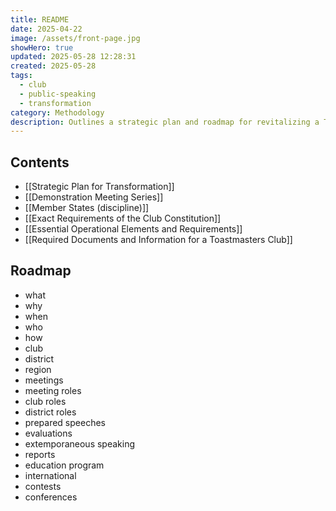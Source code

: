 ```yaml
---
title: README
date: 2025-04-22
image: /assets/front-page.jpg
showHero: true
updated: 2025-05-28 12:28:31
created: 2025-05-28
tags:
  - club
  - public-speaking
  - transformation
category: Methodology
description: Outlines a strategic plan and roadmap for revitalizing a Toastmasters club, detailing roles, meetings, speeches, evaluations, and international activities to enhance public speaking and leadership skills.
---
```


## Contents

- [[Strategic Plan for Transformation]]
- [[Demonstration Meeting Series]]
- [[Member States (discipline)]]
- [[Exact Requirements of the Club Constitution]]
- [[Essential Operational Elements and Requirements]]
- [[Required Documents and Information for a Toastmasters Club]]

## Roadmap

- what
- why
- when
- who
- how
- club
- district
- region
- meetings
- meeting roles
- club roles
- district roles
- prepared speeches
- evaluations
- extemporaneous speaking
- reports
- education program
- international
- contests
- conferences

